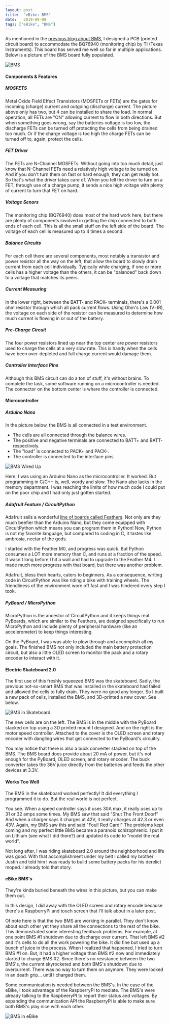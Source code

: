 ```yaml
---
layout: post
title:  "eBike: BMS"
date:   2019-09-09
tags: ["eBike", "BMS"]
---
```


As mentioned in the [previous blog about BMS](/eflight/2019/02/08/building-a-bms.html), I designed a PCB (printed circuit board) to accommodate the BQ76940 (monitoring chip) by TI (Texas Instruments).  This board has served me well so far in multiple applications.  Below is a picture of the BMS board fully populated.   

![BMS](/eflight/img/2019-09-09/1.jpg)

#### Components & Features

#####  MOSFETS

Metal Oxide Field Effect Transistors (MOSFETs or FETs) are the gates for incoming (charge) current and outgoing (discharge) current.  The picture above only has two, but 4 can be installed to share the load.  In normal operation, all FETs are "ON" allowing current to flow in both directions.  But when something goes wrong, say the batteries voltage is too low, the discharge FETs can be turned off protecting the cells from being drained too much.  Or if the charge voltage is too high the charge FETs can be turned off to, again, protect the cells.

##### FET Driver

The FETs are N-Channel MOSFETs.  Without going into too much detail, just know that N-Channel FETs need a relatively high voltage to be turned on.  And if you don't turn them on fast or hard enough, they can get really hot.  So that's what the driver takes care of.  When you tell the driver to turn on a FET, through use of a charge pump, it sends a nice high voltage with plenty of current to turn that FET on hard.  

##### Voltage Senors

The monitoring chip (BQ76940) does most of the hard work here, but there are plenty of components involved in getting the chip connected to both ends of each cell.  This is all the small stuff on the left side of the board.  The voltage of each cell is measured up to 4 times a second.

##### Balance Circuits

For each cell there are several components, most notably a transistor and power resistor all the way on the left, that allow the board to slowly drain current from each cell individually.  Typically while charging, if one or more cells has a higher voltage than the others, it can be "balanced" back down to a voltage that matches its peers.

##### Current Measuring

In the lower right, between the BATT- and PACK- terminals, there's a 0.001 ohm resistor through which all pack current flows. Using Ohm's Law (V=IR), the voltage on each side of the resistor can be measured to determine how much current is flowing in or out of the battery.

##### Pre-Charge Circuit

The four power resistors lined up near the top center are power resistors used to charge the cells at a very slow rate.  This is handy when the cells have been over-depleted and full charge current would damage them. 

##### Controller Interface Pins

Although this BMS circuit can do a ton of stuff, it's without brains.  To complete the task, some software running on a microcontroller is needed.  The connector on the bottom center is where the controller is connected. 

#### Microcontroller

##### Arduino Nano

In the picture below, the BMS is all connected in a test environment.  
 * The cells are all connected through the balance wires.  
 * The positive and negative terminals are connected to BATT+ and BATT- respectively.
 * The "load" is connected to PACK+ and PACK-.
 * The controller is connected to the interface pins   

![BMS Wired Up](/eflight/img/2019-09-09/2.jpg)

Here, I was using an Arduino Nano as the microcontroller.  It worked.  But programming in C/C++ is, well, wordy and slow.  The Nano also lacks in the memory department.  I was reaching the limits of how much code I could put on the poor chip and I had only just gotten started.


##### Adafruit Feature / CircuitPython

Adafruit sells a wonderful [line of boards called Feathers](https://www.adafruit.com/feather).  Not only are they much beefier than the Arduino Nano, but they come equipped with CircuitPython which means you can program them in Python!  Now, Python is not my favorite language, but compared to coding in C, it tastes like ambrosia, nectar of the gods.

I started with the Feather M0, and progress was quick.  But Python consumes a LOT more memory than C, and runs at a fraction of the speed.  It wasn't long before I hit a wall and had to upgrade to the Feather M4.  I made much more progress with that board, but there was another problem.

Adafruit, bless their hearts, caters to beginners.  As a consequence, writing code in CircuitPython was like riding a bike with training wheels.  The friendliness of the environment wore off fast and I was hindered every step I took.  

##### PyBoard / MicroPython

MicroPython is the ancestor of CircuitPython and it keeps things real.  PyBoards, which are similar to the Feathers, are designed specifically to run MicroPython and include plenty of peripheral hardware (like an accelerometer) to keep things interesting.    

On the PyBoard, I was was able to plow through and accomplish all my goals. The finished BMS not only included the main battery protection circuit, but also a little OLED screen to monitor the pack and a rotary encoder to interact with it.

#### Electric Skateboard 2.0

The first use of this freshly squeezed BMS was the skateboard.  Sadly, the previous not-so-smart BMS that was installed in the skateboard had failed and allowed the cells to fully drain.  They were no good any longer.  So I built a new pack of cells, installed the BMS, and 3D-printed a new cover.  See below.

![BMS in Skateboard](/eflight/img/2019-09-09/3.jpg)

The new cells are on the left.  The BMS is in the middle with the PyBoard stacked on top using a 3D printed mount I designed.  And on the right is the motor speed controller.  Attached to the cover is the OLED screen and rotary encoder with dangling wires that get connected to the PyBoard's circuitry.  

You may notice that there is also a buck converter stacked on top of the BMS.  The BMS board does provide about 20 mA of power, but it's not enough for the PyBoard, OLED screen, and rotary encoder.  The buck converter takes the 36V juice directly from the batteries and feeds the other devices at 3.3V.

####  Works Too Well

The BMS in the skateboard worked perfectly!  It did everything I programmed it to do.  But the real world is not perfect.  

You see.  When a speed controller says it uses 30A max, it really uses up to 31 or 32 amps some times.  My BMS saw that said "Shut The Front Door!"   And when a charger says it charges at 42V, it really charges at 42.3 or even 43V.  Again, my BMS saw this and said "Foul!  Red Card!"  The problems kept coming and my perfect little BMS became a paranoid schizophrenic.  I put it on Lithium (see what I did there?) and updated its code to "model the real world".

Not long after, I was riding skateboard 2.0 around the neighborhood and life was good. With that accomplishment under my belt I called my brother Justin and told him I was ready to build some battery packs for his derelict moped.  I already told that story.     


#### eBike BMS's

They're kinda buried beneath the wires in this picture, but you can make them out.  

In this design, I did away with the OLED screen and rotary encode because there's a RaspberryPi and touch screen that I'll talk about in a later post.

Of note here is that the two BMS are working in parallel.  They don't know about each other yet they share all the connections to the rest of the bike.  This demonstrated some interesting feedback problems.  For example, at one point BMS #1 shutdown due to discharge over current.  That left BMS #2 and it's cells to do all the work powering the bike.  It did fine but used up a bunch of juice in the process.  When I realized that happened, I tried to turn BMS #1 on.  But, it had a higher voltage than BMS #2 now and immediately started to charge BMS #2.  Since there's no resistance between the two BMS's, the current skyrocketed and both BMS's shutdown due to overcurrent.  There was no way to turn them on anymore.  They were locked in an death grip... until I charged them.

Some communication is needed between the BMS's.  In the case of the eBike, I took advantage of the RaspberryPi to mediate.  The BMS's were already talking to the RaspbeeryPI to report their status and voltages.  By expanding the communication API the RaspberryPi is able to make sure both BMS's play nice with each other. 

![BMS in eBike](/eflight/img/2019-09-09/4.png)


